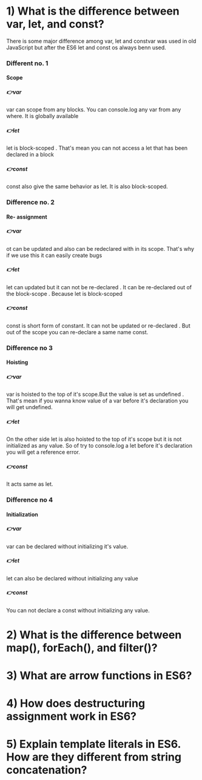 


# 1) What is the difference between var, let, and const?

There is some major difference among var, let and constvar was used in old JavaScript but after the ES6 let and const os always benn used.

### Different no. 1

#### Scope 

##### 👉var

var can scope from any blocks. You can console.log any var from any where. It  is globally available 

##### 👉let 

let is block-scoped . That's mean you can not access a let that has been declared in a block

##### 👉const
 
const also give the same behavior as let.
It is also block-scoped.


### Difference no. 2

#### Re- assignment 

##### 👉var

ot can be updated and also can be redeclared with in its scope. That's why if we use this it can easily create bugs

##### 👉let

let can updated but it can not be re-declared . It can be re-declared out of the block-scope . Because let is block-scoped 

##### 👉const

const is short form of constant. It can not be updated or re-declared . But out of the scope you can re-declare a same name const.


### Difference no 3

#### Hoisting 

##### 👉var 

var is hoisted to the top of it's scope.But the value is set as undefined . That's mean if you wanna know value of a var before it's declaration you will get undefined.

##### 👉let

On the other side let is also hoisted to the top of it's scope but it is not initialized as any value. So of try to console.log a let before it's declaration you will get a reference error.

##### 👉const

It acts same as let.

### Difference no 4

#### Initialization 

##### 👉var

var can be declared without initializing it's value.

##### 👉let 

let can also be declared without initializing any value

##### 👉const

You can not declare a const without initializing any value.

# 2) What is the difference between map(), forEach(), and filter()? 

# 3) What are arrow functions in ES6?

# 4) How does destructuring assignment work in ES6?

# 5) Explain template literals in ES6. How are they different from string concatenation?

